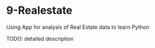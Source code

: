 # 9-Realestate
Using App for analysis of Real Estate data to learn Python

TODO: detailed description
